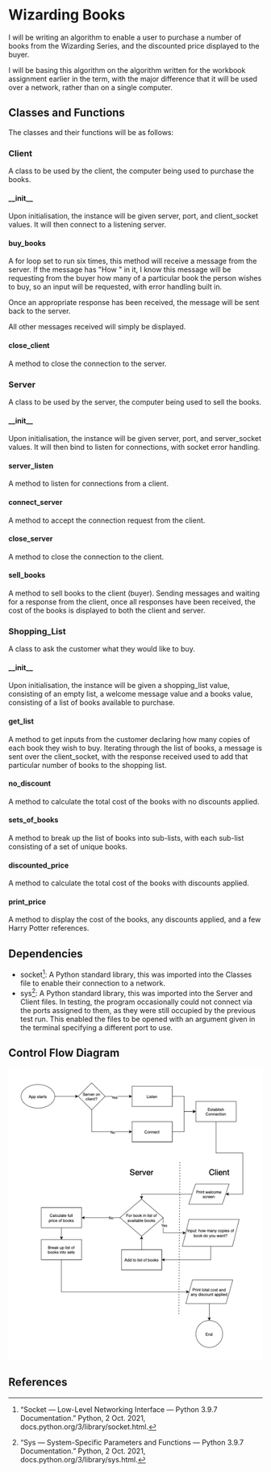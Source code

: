 # Wizarding Books

I will be writing an algorithm to enable a user to purchase a number of books from the Wizarding Series, and the discounted price displayed to the buyer.

I will be basing this algorithm on the algorithm written for the workbook assignment earlier in the term, with the major difference that it will be used over a network, rather than on a single computer.

## Classes and Functions

The classes and their functions will be as follows:

### Client
A class to be used by the client, the computer being used to purchase the books.

#### \_\_init__
Upon initialisation, the instance will be given server, port, and client_socket values. It will then connect to a listening server.

#### buy_books
A for loop set to run six times, this method will receive a message from the server. If the message has "How " in it, I know this message will be requesting from the buyer how many of a particular book the person wishes to buy, so an input will be requested, with error handling built in.

Once an appropriate response has been received, the message will be sent back to the server.

All other messages received will simply be displayed.

#### close_client
A method to close the connection to the server.

### Server
A class to be used by the server, the computer being used to sell the books.

#### \_\_init__
Upon initialisation, the instance will be given server, port, and server_socket values. It will then bind to listen for connections, with socket error handling.

#### server_listen
A method to listen for connections from a client.

#### connect_server
A method to accept the connection request from the client.

#### close_server
A method to close the connection to the client.

#### sell_books
A method to sell books to the client (buyer). Sending messages and waiting for a response from the client, once all responses have been received, the cost of the books is displayed to both the client and server.

### Shopping_List
A class to ask the customer what they would like to buy.

#### \_\_init__
Upon initialisation, the instance will be given a shopping_list value, consisting of an empty list, a welcome message value and a books value, consisting of a list of books available to purchase.

#### get_list
A method to get inputs from the customer declaring how many copies of each book they wish to buy. Iterating through the list of books, a message is sent over the client_socket, with the response received used to add that particular number of books to the shopping list.

#### no_discount
A method to calculate the total cost of the books with no discounts applied.

#### sets_of_books
A method to break up the list of books into sub-lists, with each sub-list consisting of a set of unique books.

#### discounted_price
A method to calculate the total cost of the books with discounts applied.

#### print_price
A method to display the cost of the books, any discounts applied, and a few Harry Potter references.

## Dependencies
* socket[^1]: A Python standard library, this was imported into the Classes file to enable their connection to a network.
* sys[^2]: A Python standard library, this was imported into the Server and Client files. In testing, the program occasionally could not connect via the ports assigned to them, as they were still occupied by the previous test run. This enabled the files to be opened with an argument given in the terminal specifying a different port to use.

## Control Flow Diagram

![Control Flow Diagram](control_flow.png)

## References

[^1]: “Socket — Low-Level Networking Interface — Python 3.9.7 Documentation.” Python, 2 Oct. 2021, docs.python.org/3/library/socket.html.

[^2]: “Sys — System-Specific Parameters and Functions — Python 3.9.7 Documentation.” Python, 2 Oct. 2021, docs.python.org/3/library/sys.html.

<!-- 
Original workbook assignment:

Once upon a time there was a series of 5 books about a young wizard. Children all over the world think they are fantastic!

To increase sales, the publisher created a pricing model to take advantage of the wizard's extreme popularity.

The pricing model has the following rules:

* a single copy of any of the five books costs 8 EUR
* a 5% discount is applied if two different books from the series are purchased
* a 10% discount is applied if three different books from the series are purchased
* a 20% discount is applied if four different books from the series are purchased
* a 25% discount is applied if all five books from the series are purchased
* if the customer purchases two copies of one book, the second copy will cost 8 EUR and will not have any discount applied unless there are more duplicated of another book that could have a discount applied as part of a second set of books.

Wizard Fever is sweeping the country and parents of children everywhere are queuing up with shopping baskets overflowing with the wizard books.

A simple case of this would be:

customerShoppingCart([book1, book2, book3]) => $21.60

A more complex case using the pricing model is:

customerShoppingCart([book1, book2, book3, book4, book5, book1, book3, book5]) => $51.60

**Develop an algorithm to calculate the total price of any possible combination of purchases which provides a discount according to the pricing model above. -->
